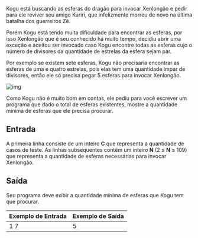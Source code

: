 Kogu está buscando as esferas do dragão para invocar Xenlongão e pedir para ele reviver seu amigo Kuriri, que infelizmente morreu de novo na última batalha dos guerreiros Zê.

Porém Kogu está tendo muita dificuldade para encontrar as esferas, por isso Xenlongão que é seu conhecido há muito tempo, decidiu abrir uma exceção e aceitou ser invocado caso Kogu encontre todas as esferas cujo o número de divisores da quantidade de estrelas da esfera sejam par.

Por exemplo se existem sete esferas, Kogu não precisaria encontrar as esferas de uma e quatro estrelas, pois elas tem uma quantidade ímpar de divisores, então ele só precisa pegar 5 esferas para invocar Xenlongão.

![img](https://resources.urionlinejudge.com.br/gallery/images/problems/UOJ_2597.png)

Como Kogu não é muito bom em contas, ele pediu para você escrever um programa que dado o total de esferas existentes, mostre a quantidade mínima de esferas que ele precisa procurar.

## Entrada

A primeira linha consiste de um inteiro **C** que representa a quantidade de casos de teste. As linhas subsequentes contém um inteiro **N** (2 ≤ **N** ≤ 109) que representa a quantidade de esferas necessárias para invocar Xenlongão.

## Saída

Seu programa deve exibir a quantidade mínima de esferas que Kogu tem que procurar.

 

| Exemplo de Entrada | Exemplo de Saída |
| ------------------ | ---------------- |
| 1 7                | 5                |
